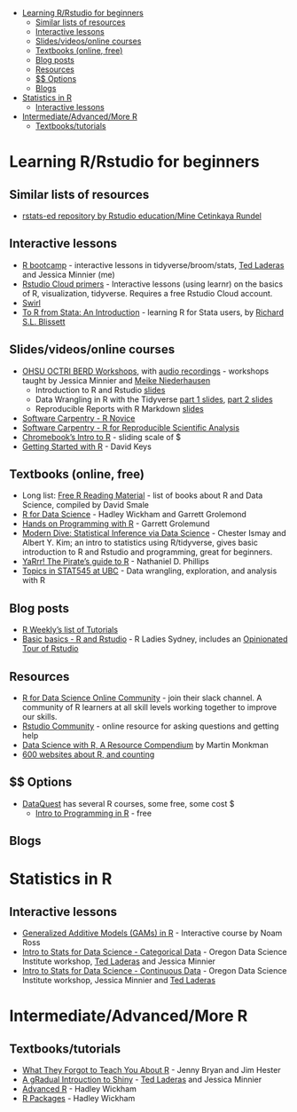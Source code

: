 -   [Learning R/Rstudio for beginners](#learning-rrstudio-for-beginners)
    -   [Similar lists of resources](#similar-lists-of-resources)
    -   [Interactive lessons](#interactive-lessons)
    -   [Slides/videos/online courses](#slidesvideosonline-courses)
    -   [Textbooks (online, free)](#textbooks-online-free)
    -   [Blog posts](#blog-posts)
    -   [Resources](#resources)
    -   [$$ Options](#options)
    -   [Blogs](#blogs)
-   [Statistics in R](#statistics-in-r)
    -   [Interactive lessons](#interactive-lessons-1)
-   [Intermediate/Advanced/More R](#intermediateadvancedmore-r)
    -   [Textbooks/tutorials](#textbookstutorials)

<!-- The .md file is generated from a .Rmd file, please edit the .Rmd file! -->
Learning R/Rstudio for beginners
================================

Similar lists of resources
--------------------------

-   [rstats-ed repository by Rstudio education/Mine Cetinkaya
    Rundel](https://github.com/rstudio-education/rstats-ed)

Interactive lessons
-------------------

-   [R bootcamp](https://t.co/GEXiDgm5nG) - interactive lessons in
    tidyverse/broom/stats, [Ted Laderas](https://laderast.github.io/)
    and Jessica Minnier (me)
-   [Rstudio Cloud primers](https://t.co/FQMcHOpb42) - Interactive
    lessons (using learnr) on the basics of R, visualization, tidyverse.
    Requires a free Rstudio Cloud account.
-   [Swirl](https://swirlstats.com/)
-   [To R from Stata: An
    Introduction](https://rslbliss.shinyapps.io/R_from_Stata/) -
    learning R for Stata users, by [Richard S.L.
    Blissett](http://rslblissett.com/)

Slides/videos/online courses
----------------------------

-   [OHSU OCTRI BERD
    Workshops](https://github.com/jminnier/berd_r_courses), with [audio
    recordings](https://echo360.org/section/aefe4e1c-c635-4a3b-bf99-ce6439184f5f/public) -
    workshops taught by Jessica Minnier and [Meike
    Niederhausen](https://github.com/Niederhausen)
    -   Introduction to R and Rstudio
        [slides](https://jminnier-berd-r-courses.netlify.com/01-getting-started/01_getting_started_slides.html)
    -   Data Wrangling in R with the Tidyverse [part 1
        slides](https://jminnier-berd-r-courses.netlify.com/02-data-wrangling-tidyverse/02_data_wrangling_slides_part1.html),
        [part 2
        slides](https://jminnier-berd-r-courses.netlify.com/02-data-wrangling-tidyverse/02_data_wrangling_slides_part2.html#1)
    -   Reproducible Reports with R Markdown
        [slides](https://jminnier-berd-r-courses.netlify.com/03-rmarkdown/03_rmarkdown_slides.html)
-   [Software Carpentry - R
    Novice](https://swcarpentry.github.io/r-novice-inflammation/)
-   [Software Carpentry - R for Reproducible Scientific
    Analysis](https://swcarpentry.github.io/r-novice-gapminder/)
-   [Chromebook’s Intro to
    R](https://leanpub.com/universities/courses/jhu/cbds-intro-r) -
    sliding scale of $
-   [Getting Started with
    R](https://rfortherestofus.com/courses/getting-started/) - David
    Keys

Textbooks (online, free)
------------------------

-   Long list: [Free R Reading
    Material](https://committedtotape.shinyapps.io/freeR/) - list of
    books about R and Data Science, compiled by David Smale
-   [R for Data Science](https://r4ds.had.co.nz/) - Hadley Wickham and
    Garrett Grolemond
-   [Hands on Programming with
    R](https://rstudio-education.github.io/hopr/index.html) - Garrett
    Grolemund
-   [Modern Dive: Statistical Inference via Data
    Science](https://moderndive.com/) - Chester Ismay and Albert Y. Kim;
    an intro to statistics using R/tidyverse, gives basic introduction
    to R and Rstudio and programming, great for beginners.
-   [YaRrr! The Pirate’s guide to
    R](https://bookdown.org/ndphillips/YaRrr/) - Nathaniel D. Phillips
-   [Topics in STAT545 at UBC](https://stat545.com/topics.html) - Data
    wrangling, exploration, and analysis with R

Blog posts
----------

-   [R Weekly’s list of Tutorials](https://rweekly.org/2017-20.html)
-   [Basic basics - R and
    Rstudio](http://rladiessydney.org/post/2018/11/05/basicbasics/) - R
    Ladies Sydney, includes an [Opinionated Tour of
    Rstudio](http://rladiessydney.org/post/2018/11/05/basicbasics-1/)

Resources
---------

-   [R for Data Science Online
    Community](https://www.rfordatasci.com/) - join their slack channel.
    A community of R learners at all skill levels working together to
    improve our skills.
-   [Rstudio Community](https://community.rstudio.com/) - online
    resource for asking questions and getting help
-   [Data Science with R, A Resource
    Compendium](https://bookdown.org/martin_monkman/DataScienceResources_book/)
    by Martin Monkman
-   [600 websites about R, and
    counting](https://www.datasciencecentral.com/profiles/blogs/600-websites-about-r)

$$ Options
----------

-   [DataQuest](https://www.dataquest.io/directory/) has several R
    courses, some free, some cost $
    -   [Intro to Programming in
        R](https://www.dataquest.io/course/intro-to-r/) - free

Blogs
-----

Statistics in R
===============

Interactive lessons
-------------------

-   [Generalized Additive Models (GAMs) in
    R](https://noamross.github.io/gams-in-r-course/) - Interactive
    course by Noam Ross
-   [Intro to Stats for Data Science - Categorical
    Data](https://minnier.shinyapps.io/ODSI_categoricalData/) - Oregon
    Data Science Institute workshop, [Ted
    Laderas](https://laderast.github.io/) and Jessica Minnier
-   [Intro to Stats for Data Science - Continuous
    Data](https://minnier.shinyapps.io/ODSI_continuousData/) - Oregon
    Data Science Institute workshop, Jessica Minnier and [Ted
    Laderas](https://laderast.github.io/)

Intermediate/Advanced/More R
============================

Textbooks/tutorials
-------------------

-   [What They Forgot to Teach You About
    R](https://whattheyforgot.org/) - Jenny Bryan and Jim Hester
-   [A gRadual Introuction to
    Shiny](https://laderast.github.io/gradual_shiny/) - [Ted
    Laderas](https://laderast.github.io/) and Jessica Minnier
-   [Advanced R](https://adv-r.hadley.nz/) - Hadley Wickham
-   [R Packages](http://r-pkgs.had.co.nz/) - Hadley Wickham
